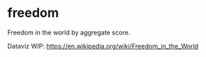 # freedom
Freedom in the world by aggregate score.

Dataviz WIP: https://en.wikipedia.org/wiki/Freedom_in_the_World
